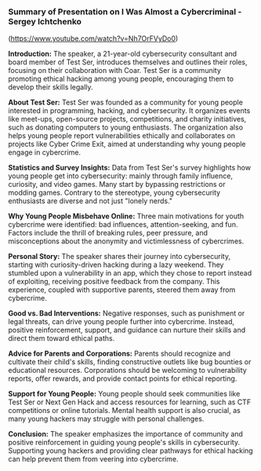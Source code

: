 
### Summary of Presentation on I Was Almost a Cybercriminal - Sergey Ichtchenko
(https://www.youtube.com/watch?v=Nh7OrFVyDo0)

**Introduction:**
The speaker, a 21-year-old cybersecurity consultant and board member of Test Ser, introduces themselves and outlines their roles, focusing on their collaboration with Coar. Test Ser is a community promoting ethical hacking among young people, encouraging them to develop their skills legally.

**About Test Ser:**
Test Ser was founded as a community for young people interested in programming, hacking, and cybersecurity. It organizes events like meet-ups, open-source projects, competitions, and charity initiatives, such as donating computers to young enthusiasts. The organization also helps young people report vulnerabilities ethically and collaborates on projects like Cyber Crime Exit, aimed at understanding why young people engage in cybercrime.

**Statistics and Survey Insights:**
Data from Test Ser's survey highlights how young people get into cybersecurity: mainly through family influence, curiosity, and video games. Many start by bypassing restrictions or modding games. Contrary to the stereotype, young cybersecurity enthusiasts are diverse and not just "lonely nerds."

**Why Young People Misbehave Online:**
Three main motivations for youth cybercrime were identified: bad influences, attention-seeking, and fun. Factors include the thrill of breaking rules, peer pressure, and misconceptions about the anonymity and victimlessness of cybercrimes.

**Personal Story:**
The speaker shares their journey into cybersecurity, starting with curiosity-driven hacking during a lazy weekend. They stumbled upon a vulnerability in an app, which they chose to report instead of exploiting, receiving positive feedback from the company. This experience, coupled with supportive parents, steered them away from cybercrime.

**Good vs. Bad Interventions:**
Negative responses, such as punishment or legal threats, can drive young people further into cybercrime. Instead, positive reinforcement, support, and guidance can nurture their skills and direct them toward ethical paths.

**Advice for Parents and Corporations:**
Parents should recognize and cultivate their child's skills, finding constructive outlets like bug bounties or educational resources. Corporations should be welcoming to vulnerability reports, offer rewards, and provide contact points for ethical reporting.

**Support for Young People:**
Young people should seek communities like Test Ser or Next Gen Hack and access resources for learning, such as CTF competitions or online tutorials. Mental health support is also crucial, as many young hackers may struggle with personal challenges.

**Conclusion:**
The speaker emphasizes the importance of community and positive reinforcement in guiding young people's skills in cybersecurity. Supporting young hackers and providing clear pathways for ethical hacking can help prevent them from veering into cybercrime.


